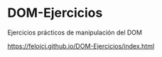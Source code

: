 # DOM-Ejercicios
Ejercicios prácticos de manipulación del DOM

https://felojcj.github.io/DOM-Ejercicios/index.html
